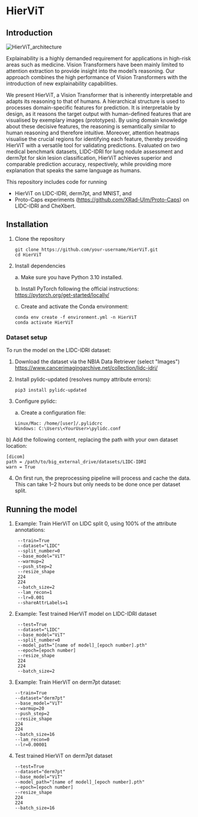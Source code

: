 # HierViT
## Introduction
![HierViT_architecture](https://github.com/user-attachments/assets/5dea178e-be3d-4854-a153-51196ac70626)

Explainability is a highly demanded requirement for applications in high-risk areas such as medicine. Vision Transformers have been mainly limited to attention extraction to provide insight into the model’s reasoning. Our approach combines the high performance of Vision Transformers with the introduction of new explainability capabilities. 

We present HierViT, a Vision Transformer that is inherently interpretable and adapts its reasoning to that of humans. A hierarchical structure is used to processes domain-specific features for prediction. It is interpretable by design, as it reasons the target output with human-defined features that are visualised by exemplary images (prototypes). By using domain knowledge about these decisive features, the reasoning is semantically similar to human reasoning and therefore intuitive. Moreover, attention heatmaps visualise the crucial regions for identifying each feature, thereby providing HierViT with a versatile tool for validating predictions. Evaluated on two medical benchmark datasets, LIDC-IDRI for lung nodule assessment and derm7pt for skin lesion classification, HierViT achieves superior and comparable prediction accuracy, respectively, while providing more explanation that speaks the same language as humans.

This repository includes code for running
- HierViT on LIDC-IDRI, derm7pt, and MNIST, and
- Proto-Caps experiments (https://github.com/XRad-Ulm/Proto-Caps) on LIDC-IDRI and CheXbert.
  
## Installation
1. Clone the repository
          
       git clone https://github.com/your-username/HierViT.git
       cd HierViT
2. Install dependencies
   
   a. Make sure you have Python 3.10 installed.
   
   b. Install PyTorch following the official instructions: https://pytorch.org/get-started/locally/
   
   c. Create and activate the Conda environment:
      
       conda env create -f environment.yml -n HierViT
       conda activate HierViT
  
### Dataset setup
To run the model on the LIDC-IDRI dataset:
1. Download the dataset via the NBIA Data Retriever (select "Images") https://www.cancerimagingarchive.net/collection/lidc-idri/
2. Install pylidc-updated (resolves numpy attribute errors):

       pip3 install pylidc-updated
3. Configure pylidc:
   
   a. Create a configuration file:

       Linux/Mac: /home/[user]/.pylidcrc
       Windows: C:\Users\<YourUser>\pylidc.conf

b) Add the following content, replacing the path with your own dataset location:

    [dicom]
    path = /path/to/big_external_drive/datasets/LIDC-IDRI
    warn = True

4. On first run, the preprocessing pipeline will process and cache the data. This can take 1–2 hours but only needs to be done once per dataset split.
## Running the model
1. Example: Train HierViT on LIDC split 0, using 100% of the attribute annotations:

        --train=True
        --dataset="LIDC"
        --split_number=0
        --base_model="ViT"
        --warmup=2
        --push_step=2
        --resize_shape
        224
        224
        --batch_size=2
        --lam_recon=1
        --lr=0.001
        --shareAttrLabels=1

2. Example: Test trained HierViT model on LIDC-IDRI dataset

        --test=True
        --dataset="LIDC"
        --base_model="ViT"
        --split_number=0
        --model_path="[name of model]_[epoch number].pth"
        --epoch=[epoch number]
        --resize_shape
        224
        224
        --batch_size=2
   
4. Example: Train HierViT on derm7pt dataset:

       --train=True
       --dataset="derm7pt"
       --base_model="ViT"
       --warmup=20
       --push_step=2
       --resize_shape
       224
       224
       --batch_size=16
       --lam_recon=0
       --lr=0.00001

5. Test trained HierViT on derm7pt dataset

       --test=True
       --dataset="derm7pt"
       --base_model="ViT"
       --model_path="[name of model]_[epoch number].pth"
       --epoch=[epoch number]
       --resize_shape
       224
       224
       --batch_size=16
